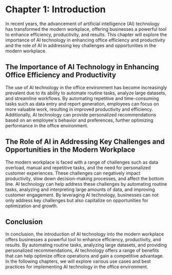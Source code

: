 Chapter 1: Introduction
=======================

In recent years, the advancement of artificial intelligence (AI) technology has transformed the modern workplace, offering businesses a powerful tool to enhance efficiency, productivity, and results. This chapter will explore the importance of AI technology in enhancing office efficiency and productivity and the role of AI in addressing key challenges and opportunities in the modern workplace.

The Importance of AI Technology in Enhancing Office Efficiency and Productivity
-------------------------------------------------------------------------------

The use of AI technology in the office environment has become increasingly prevalent due to its ability to automate routine tasks, analyze large datasets, and streamline workflows. By automating repetitive and time-consuming tasks such as data entry and report generation, employees can focus on more valuable work, resulting in improved productivity and efficiency. Additionally, AI technology can provide personalized recommendations based on an employee's behavior and preferences, further optimizing performance in the office environment.

The Role of AI in Addressing Key Challenges and Opportunities in the Modern Workplace
-------------------------------------------------------------------------------------

The modern workplace is faced with a range of challenges such as data overload, manual and repetitive tasks, and the need for personalized customer experiences. These challenges can negatively impact productivity, slow down decision-making processes, and affect the bottom line. AI technology can help address these challenges by automating routine tasks, analyzing and interpreting large amounts of data, and improving customer engagement. By leveraging AI technology, businesses can not only address key challenges but also capitalize on opportunities for optimization and growth.

Conclusion
----------

In conclusion, the introduction of AI technology into the modern workplace offers businesses a powerful tool to enhance efficiency, productivity, and results. By automating routine tasks, analyzing large datasets, and providing personalized recommendations, AI technology offers a range of benefits that can help optimize office operations and gain a competitive advantage. In the following chapters, we will explore various use cases and best practices for implementing AI technology in the office environment.
